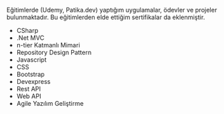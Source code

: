 Eğitimlerde (Udemy, Patika.dev) yaptığım uygulamalar, ödevler ve projeler bulunmaktadır. Bu eğitimlerden elde ettiğim sertifikalar da eklenmiştir.

- CSharp
- .Net MVC
- n-tier Katmanlı Mimari
- Repository Design Pattern
- Javascript
- CSS
- Bootstrap
- Devexpress
- Rest API
- Web API
- Agile Yazılım Geliştirme
